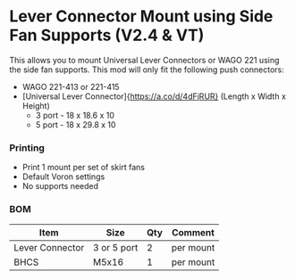 # Lever Connector Mount using Side Fan Supports (V2.4 & VT)

This allows you to mount Universal Lever Connectors or WAGO 221 using the side fan supports.
This mod will only fit the following push connectors:
  * WAGO 221-413 or 221-415
  * [Universal Lever Connector]{https://a.co/d/4dFjRUR} (Length x Width x Height)
      * 3 port - 18 x 18.6 x 10
      * 5 port - 18 x 29.8 x 10

### Printing
  * Print 1 mount per set of skirt fans
  * Default Voron settings
  * No supports needed

### BOM
Item | Size | Qty | Comment 
--- | --- | --- | ---
Lever Connector | 3 or 5 port | 2 | per mount
BHCS | M5x16 | 1 | per mount
